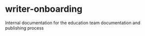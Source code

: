 # writer-onboarding
 Internal documentation for the education team documentation and publishing process
